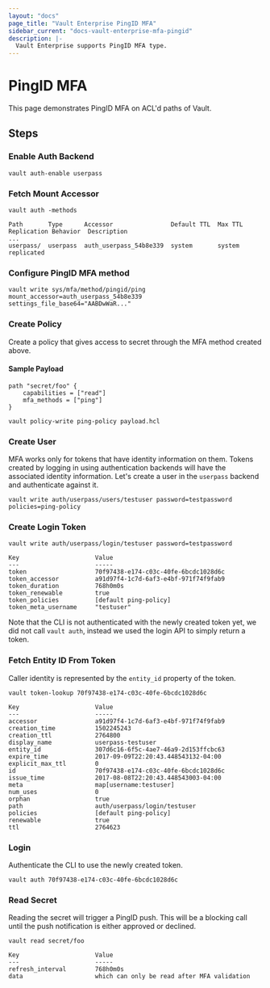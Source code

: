 ```yaml
---
layout: "docs"
page_title: "Vault Enterprise PingID MFA"
sidebar_current: "docs-vault-enterprise-mfa-pingid"
description: |-
  Vault Enterprise supports PingID MFA type.
---
```


# PingID MFA

This page demonstrates PingID MFA on ACL'd paths of Vault.

## Steps

### Enable Auth Backend

```
vault auth-enable userpass
```

### Fetch Mount Accessor

```
vault auth -methods
```

```
Path       Type      Accessor                Default TTL  Max TTL  Replication Behavior  Description
...
userpass/  userpass  auth_userpass_54b8e339  system       system   replicated
```


### Configure PingID MFA method

```
vault write sys/mfa/method/pingid/ping mount_accessor=auth_userpass_54b8e339 settings_file_base64="AABDwWaR..."
```

### Create Policy

Create a policy that gives access to secret through the MFA method created
above.

#### Sample Payload

```hcl
path "secret/foo" {
    capabilities = ["read"]
    mfa_methods = ["ping"]
}
```

```
vault policy-write ping-policy payload.hcl
```

### Create User

MFA works only for tokens that have identity information on them. Tokens
created by logging in using authentication backends will have the associated
identity information. Let's create a user in the `userpass` backend and
authenticate against it.


```
vault write auth/userpass/users/testuser password=testpassword policies=ping-policy
```

### Create Login Token

```
vault write auth/userpass/login/testuser password=testpassword
```

```
Key                     Value
---                     -----
token                   70f97438-e174-c03c-40fe-6bcdc1028d6c
token_accessor          a91d97f4-1c7d-6af3-e4bf-971f74f9fab9
token_duration          768h0m0s
token_renewable         true
token_policies          [default ping-policy]
token_meta_username     "testuser"
```

Note that the CLI is not authenticated with the newly created token yet, we did
not call `vault auth`, instead we used the login API to simply return a token.

### Fetch Entity ID From Token

Caller identity is represented by the `entity_id` property of the token.

```
vault token-lookup 70f97438-e174-c03c-40fe-6bcdc1028d6c
```

```
Key                     Value
---                     -----
accessor                a91d97f4-1c7d-6af3-e4bf-971f74f9fab9
creation_time           1502245243
creation_ttl            2764800
display_name            userpass-testuser
entity_id               307d6c16-6f5c-4ae7-46a9-2d153ffcbc63
expire_time             2017-09-09T22:20:43.448543132-04:00
explicit_max_ttl        0
id                      70f97438-e174-c03c-40fe-6bcdc1028d6c
issue_time              2017-08-08T22:20:43.448543003-04:00
meta                    map[username:testuser]
num_uses                0
orphan                  true
path                    auth/userpass/login/testuser
policies                [default ping-policy]
renewable               true
ttl                     2764623
```

### Login

Authenticate the CLI to use the newly created token.

```
vault auth 70f97438-e174-c03c-40fe-6bcdc1028d6c
```

### Read Secret

Reading the secret will trigger a PingID push. This will be a blocking call until
the push notification is either approved or declined.

```
vault read secret/foo
```

```
Key                     Value
---                     -----
refresh_interval        768h0m0s
data                    which can only be read after MFA validation
```
